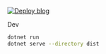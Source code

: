 [![Deploy blog](https://github.com/tatwd/blog/actions/workflows/ci.yml/badge.svg)](https://github.com/tatwd/blog/actions/workflows/ci.yml)

Dev

```sh
dotnet run
dotnet serve --directory dist
```
